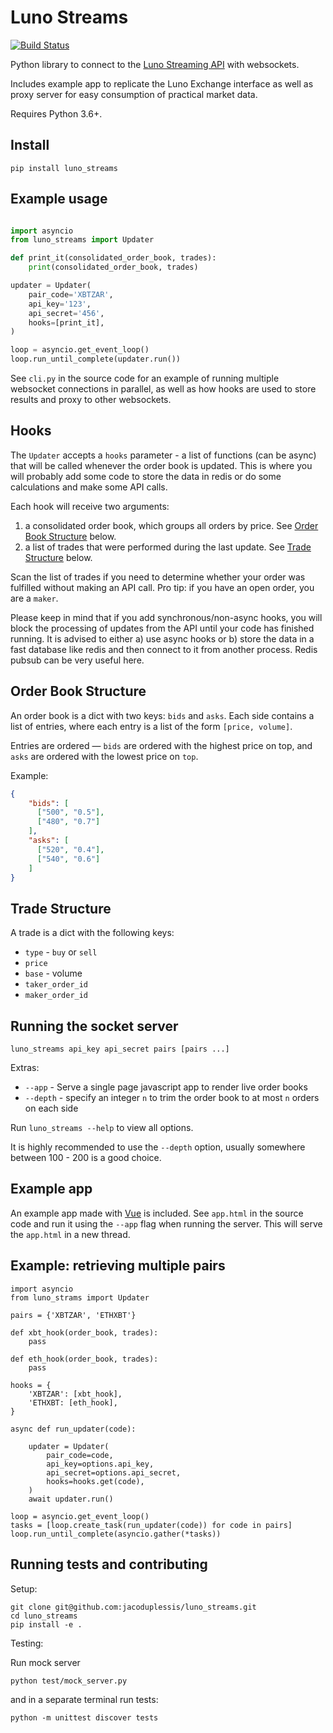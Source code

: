 # Luno Streams

[![Build Status](https://travis-ci.org/jacoduplessis/luno_streams.svg?branch=master)](https://travis-ci.org/jacoduplessis/luno_streams)


Python library to connect to the [Luno Streaming API](https://www.luno.com/en/api#streaming) with websockets. 

Includes example app to replicate the Luno Exchange interface as well 
as proxy server for easy consumption of practical market data.

Requires Python 3.6+.

## Install

```
pip install luno_streams
```

## Example usage

```python

import asyncio
from luno_streams import Updater

def print_it(consolidated_order_book, trades):
    print(consolidated_order_book, trades)

updater = Updater(
    pair_code='XBTZAR',
    api_key='123',
    api_secret='456',
    hooks=[print_it],
)

loop = asyncio.get_event_loop()
loop.run_until_complete(updater.run())
```

See `cli.py` in the source code for an example of running multiple 
websocket connections in parallel, as well as how hooks are used 
to store results and proxy to other websockets.

## Hooks

The `Updater` accepts a `hooks` parameter - a list of functions (can be async) that will be called
whenever the order book is updated. This is where you will probably add some code to store
the data in redis or do some calculations and make some API calls. 

Each hook will receive two arguments:

1. a consolidated order book, which groups all orders by price. See [Order Book Structure](#order-book-structure) below.
2. a list of trades that were performed during the last update. See [Trade Structure](#trade-structure) below.

Scan the list of trades if you need to determine whether your order was fulfilled without making 
an API call. Pro tip: if you have an open order, you are a `maker`.

Please keep in mind that if you add synchronous/non-async hooks, you will block the processing of updates from the API
until your code has finished running. It is advised to either a) use async hooks or b) store the data in
a fast database like redis and then connect to it from another process. Redis pubsub can be very useful here. 

## Order Book Structure

An order book is a dict with two keys: `bids` and `asks`. Each side contains a list
of entries, where each entry is a list of the form `[price, volume]`.

Entries are ordered — `bids` are ordered with the highest price on top, and `asks` are ordered with the lowest
price on `top`.

Example:

```json
{
    "bids": [
      ["500", "0.5"],
      ["480", "0.7"]
    ],
    "asks": [
      ["520", "0.4"],
      ["540", "0.6"]
    ]
}
```

## Trade Structure

A trade is a dict with the following keys: 

* `type` - `buy` or `sell`
* `price`
* `base` - volume
* `taker_order_id`
* `maker_order_id`

## Running the socket server

```
luno_streams api_key api_secret pairs [pairs ...]
```

Extras:

* `--app` - Serve a single page javascript app to render live order books
* `--depth` - specify an integer `n` to trim the order book to at most `n` orders on each side

Run `luno_streams --help` to view all options.

It is highly recommended to use the `--depth` option, usually somewhere between 100 - 200 is a good choice.

## Example app

An example app made with [Vue](https://vuejs.org) is included. See `app.html` in the source code
and run it using the `--app` flag when running the server. This will serve the `app.html` in a 
new thread.

## Example: retrieving multiple pairs

```python3
import asyncio
from luno_strams import Updater

pairs = {'XBTZAR', 'ETHXBT'}

def xbt_hook(order_book, trades):
    pass

def eth_hook(order_book, trades):
    pass

hooks = {
    'XBTZAR': [xbt_hook],
    'ETHXBT: [eth_hook],
}

async def run_updater(code):

    updater = Updater(
        pair_code=code,
        api_key=options.api_key,
        api_secret=options.api_secret,
        hooks=hooks.get(code),
    )
    await updater.run()

loop = asyncio.get_event_loop()
tasks = [loop.create_task(run_updater(code)) for code in pairs]
loop.run_until_complete(asyncio.gather(*tasks))
```

## Running tests and contributing

Setup:

```
git clone git@github.com:jacoduplessis/luno_streams.git
cd luno_streams
pip install -e .
```

Testing:

Run mock server 
```
python test/mock_server.py
```

and in a separate terminal run tests:

```
python -m unittest discover tests
```
